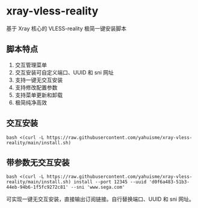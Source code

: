 # xray-vless-reality

基于 Xray 核心的 VLESS-reality 极简一键安装脚本

## 脚本特点

1. 交互管理菜单
2. 交互安装可自定义端口、UUID 和 sni 网址
3. 支持一键无交互安装
4. 支持修改配置参数
5. 支持菜单更新和卸载
6. 极简纯净高效

## 交互安装

```
bash <(curl -L https://raw.githubusercontent.com/yahuisme/xray-vless-reality/main/install.sh)
```

## 带参数无交互安装

```
bash <(curl -L https://raw.githubusercontent.com/yahuisme/xray-vless-reality/main/install.sh) install --port 12345 --uuid 'd0f6a483-51b3-44eb-94b6-1f5fc9272c81' --sni 'www.sega.com'
```

可实现一键无交互安装，直接输出订阅链接。自行替换端口、UUID 和 sni 网址。
